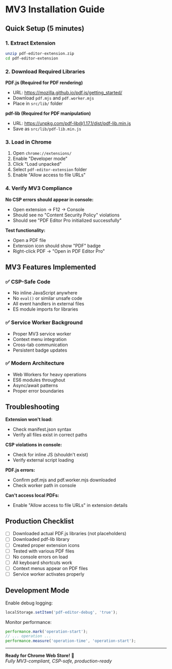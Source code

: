 # MV3 Installation Guide

## Quick Setup (5 minutes)

### 1. Extract Extension
```bash
unzip pdf-editor-extension.zip
cd pdf-editor-extension
```

### 2. Download Required Libraries
**PDF.js (Required for PDF rendering)**
- URL: https://mozilla.github.io/pdf.js/getting_started/
- Download `pdf.mjs` and `pdf.worker.mjs`
- Place in `src/lib/` folder

**pdf-lib (Required for PDF manipulation)**  
- URL: https://unpkg.com/pdf-lib@1.17.1/dist/pdf-lib.min.js
- Save as `src/lib/pdf-lib.min.js`

### 3. Load in Chrome
1. Open `chrome://extensions/`
2. Enable "Developer mode"
3. Click "Load unpacked"
4. Select `pdf-editor-extension` folder
5. Enable "Allow access to file URLs"

### 4. Verify MV3 Compliance
**No CSP errors should appear in console:**
- Open extension → F12 → Console
- Should see no "Content Security Policy" violations
- Should see "PDF Editor Pro initialized successfully"

**Test functionality:**
- Open a PDF file
- Extension icon should show "PDF" badge  
- Right-click PDF → "Open in PDF Editor Pro"

## MV3 Features Implemented

### ✅ CSP-Safe Code
- No inline JavaScript anywhere
- No `eval()` or similar unsafe code
- All event handlers in external files
- ES module imports for libraries

### ✅ Service Worker Background
- Proper MV3 service worker
- Context menu integration
- Cross-tab communication
- Persistent badge updates

### ✅ Modern Architecture  
- Web Workers for heavy operations
- ES6 modules throughout
- Async/await patterns
- Proper error boundaries

## Troubleshooting

**Extension won't load:**
- Check manifest.json syntax
- Verify all files exist in correct paths

**CSP violations in console:**
- Check for inline JS (shouldn't exist)
- Verify external script loading

**PDF.js errors:**
- Confirm pdf.mjs and pdf.worker.mjs downloaded
- Check worker path in console

**Can't access local PDFs:**
- Enable "Allow access to file URLs" in extension details

## Production Checklist

- [ ] Downloaded actual PDF.js libraries (not placeholders)
- [ ] Downloaded pdf-lib library  
- [ ] Created proper extension icons
- [ ] Tested with various PDF files
- [ ] No console errors on load
- [ ] All keyboard shortcuts work
- [ ] Context menus appear on PDF files
- [ ] Service worker activates properly

## Development Mode

Enable debug logging:
```javascript
localStorage.setItem('pdf-editor-debug', 'true');
```

Monitor performance:
```javascript
performance.mark('operation-start');
// ... operation ...
performance.measure('operation-time', 'operation-start');
```

---

**Ready for Chrome Web Store!** 🚀  
*Fully MV3-compliant, CSP-safe, production-ready*

